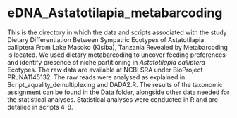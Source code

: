 # eDNA_Astatotilapia_metabarcoding
This is the directory in which the data and scripts associated with the study Dietary Differentiation Between Sympatric Ecotypes of Astatotilapia calliptera From Lake Masoko (Kisiba), Tanzania Revealed by Metabarcoding is located. We used dietary metabarcoding to uncover feeding preferences and identify presence of niche partitioning in _Astatotilapia calliptera_ Ecotypes. The raw data are available at NCBI SRA under BioProject PRJNA1145132. The raw reads were analysed as explained in Script_aquality_demultiplexing and DADA2.R. The results of the taxonomic assignment can be found in the Data folder, alongside other data needed for the statistical analyses. Statistical analyses were conducted in R and are detailed in scripts 4-8. 

